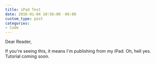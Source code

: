 ```yaml
---
title: iPad Test
date: 2016-01-04 10:56:00 -06:00
custom_type: post
categories:
- Code
---
```


Dear Reader,

If you're seeing this, it means I'm publishing from my iPad. Oh, hell yes. Tutorial coming soon.

